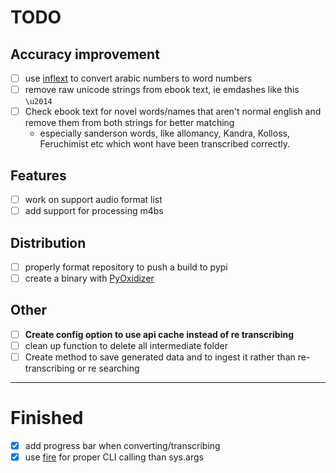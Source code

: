 # TODO 

## Accuracy improvement
- [ ] use [inflext](https://pypi.org/project/inflect/) to convert arabic numbers to word numbers
- [ ] remove raw unicode strings from ebook text, ie emdashes like this `\u2014`
- [ ] Check ebook text for novel words/names that aren't normal english and remove them from both strings for better matching
	- especially sanderson words, like allomancy, Kandra, Kolloss, Feruchimist etc which wont have been transcribed correctly.
## Features
- [ ] work on support audio format list
- [ ] add support for processing m4bs
## Distribution
- [ ] properly format repository to push a build to pypi
- [ ] create a binary with [PyOxidizer](https://github.com/indygreg/PyOxidizer)
## Other
- [ ] **Create config option to use api cache instead of re transcribing**
- [ ] clean up function to delete all intermediate folder
- [ ] Create method to save generated data and to ingest it rather than re-transcribing or re searching 

---

# Finished
- [x] add progress bar when converting/transcribing
- [x] use [fire](https://github.com/google/python-fire) for proper CLI calling than sys.args 